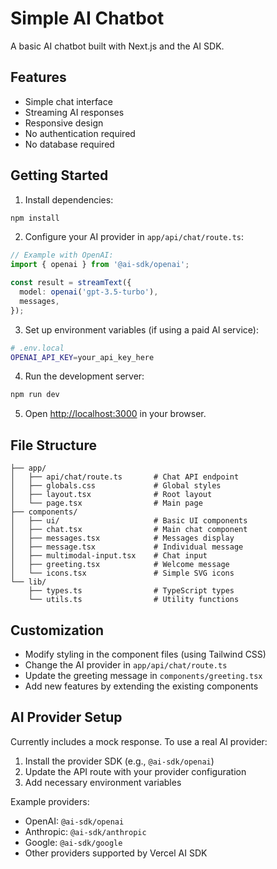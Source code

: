 # Simple AI Chatbot

A basic AI chatbot built with Next.js and the AI SDK.

## Features

- Simple chat interface
- Streaming AI responses
- Responsive design
- No authentication required
- No database required

## Getting Started

1. Install dependencies:

```bash
npm install
```

2. Configure your AI provider in `app/api/chat/route.ts`:

```typescript
// Example with OpenAI:
import { openai } from '@ai-sdk/openai';

const result = streamText({
  model: openai('gpt-3.5-turbo'),
  messages,
});
```

3. Set up environment variables (if using a paid AI service):

```bash
# .env.local
OPENAI_API_KEY=your_api_key_here
```

4. Run the development server:

```bash
npm run dev
```

5. Open [http://localhost:3000](http://localhost:3000) in your browser.

## File Structure

```
├── app/
│   ├── api/chat/route.ts       # Chat API endpoint
│   ├── globals.css             # Global styles
│   ├── layout.tsx              # Root layout
│   └── page.tsx                # Main page
├── components/
│   ├── ui/                     # Basic UI components
│   ├── chat.tsx                # Main chat component
│   ├── messages.tsx            # Messages display
│   ├── message.tsx             # Individual message
│   ├── multimodal-input.tsx    # Chat input
│   ├── greeting.tsx            # Welcome message
│   └── icons.tsx               # Simple SVG icons
└── lib/
    ├── types.ts                # TypeScript types
    └── utils.ts                # Utility functions
```

## Customization

- Modify styling in the component files (using Tailwind CSS)
- Change the AI provider in `app/api/chat/route.ts`
- Update the greeting message in `components/greeting.tsx`
- Add new features by extending the existing components

## AI Provider Setup

Currently includes a mock response. To use a real AI provider:

1. Install the provider SDK (e.g., `@ai-sdk/openai`)
2. Update the API route with your provider configuration
3. Add necessary environment variables

Example providers:

- OpenAI: `@ai-sdk/openai`
- Anthropic: `@ai-sdk/anthropic`
- Google: `@ai-sdk/google`
- Other providers supported by Vercel AI SDK
